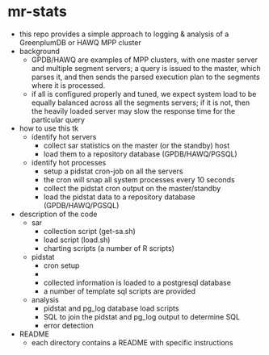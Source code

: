 # mr-stats
* this repo provides a simple approach to logging & analysis of a GreenplumDB or HAWQ MPP cluster
* background
  * GPDB/HAWQ are examples of MPP clusters, with one master server and multiple segment servers; a query is issued to the master, which parses it, and then sends the parsed execution plan to the segments where it is processed.
  * if all is configured properly and tuned, we expect system load to be equally balanced across all the segments servers; if it is not, then the heavily loaded server may slow the response time for the particular query
* how to use this tk
  * identify hot servers
    * collect sar statistics on the master (or the standby) host
    * load them to a repository database (GPDB/HAWQ/PGSQL)
  * identify hot processes
    * setup a pidstat cron-job on all the servers
    * the cron will snap all system processes every 10 seconds
    * collect the pidstat cron output on the master/standby
    * load the pidstat data to a repository database (GPDB/HAWQ/PGSQL)
* description of the code
  * sar
    * collection script (get-sa.sh)
    * load script (load.sh)
    * charting scripts (a number of R scripts)
  * pidstat
    * cron setup
    *
    * collected information is loaded to a postgresql database
    * a number of template sql scripts are provided
  * analysis
    * pidstat and pg_log database load scripts
    * SQL to join the pidstat and pg_log output to determine SQL
    * error detection
* README
  * each directory contains a README with specific instructions


